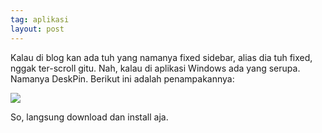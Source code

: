 ```yaml
---
tag: aplikasi
layout: post
---
```


Kalau di blog kan ada tuh yang namanya fixed sidebar, alias dia tuh fixed, nggak ter-scroll gitu. Nah, kalau di aplikasi Windows ada yang serupa. Namanya DeskPin. Berikut ini adalah penampakannya:

![](https://lh3.googleusercontent.com/-mQWX4iqlwHE/XIW7yGpWWYI/AAAAAAAADTg/r_Hg98oHu50j-zLyqwOaFbDf1CLVLwnwACLcBGAs/w1200/Untitled%2Bkasjflkajs.png)

So, langsung download dan install aja.